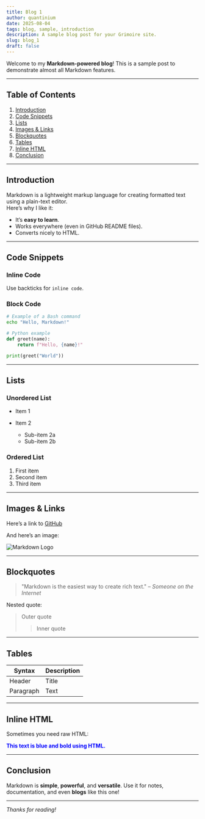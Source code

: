 ```yaml
---
title: Blog 1
author: quantinium
date: 2025-08-04
tags: blog, sample, introduction
description: A sample blog post for your Grimoire site.
slug: blog_1
draft: false
---
```


Welcome to my **Markdown-powered blog**! This is a sample post to demonstrate almost all Markdown features.

---

## Table of Contents
1. [Introduction](#introduction)
2. [Code Snippets](#code-snippets)
3. [Lists](#lists)
4. [Images & Links](#images--links)
5. [Blockquotes](#blockquotes)
6. [Tables](#tables)
7. [Inline HTML](#inline-html)
8. [Conclusion](#conclusion)

---

## Introduction
Markdown is a lightweight markup language for creating formatted text using a plain-text editor.  
Here’s why I like it:
- It’s **easy to learn**.
- Works everywhere (even in GitHub README files).
- Converts nicely to HTML.

---

## Code Snippets
### Inline Code
Use backticks for `inline code`.

### Block Code
```bash
# Example of a Bash command
echo "Hello, Markdown!"
````

```python
# Python example
def greet(name):
    return f"Hello, {name}!"

print(greet("World"))
```

---

## Lists

### Unordered List

* Item 1
* Item 2

  * Sub-item 2a
  * Sub-item 2b

### Ordered List

1. First item
2. Second item
3. Third item

---

## Images & Links

Here’s a link to [GitHub](https://github.com)

And here’s an image:

![Markdown Logo](https://upload.wikimedia.org/wikipedia/commons/4/48/Markdown-mark.svg)

---

## Blockquotes

> "Markdown is the easiest way to create rich text."
> – *Someone on the Internet*

Nested quote:

> Outer quote
>
> > Inner quote

---

## Tables

| Syntax    | Description |
| --------- | ----------- |
| Header    | Title       |
| Paragraph | Text        |

---

## Inline HTML

Sometimes you need raw HTML:

<div style="color:blue; font-weight:bold;">This text is blue and bold using HTML.</div>

---

## Conclusion

Markdown is **simple**, **powerful**, and **versatile**.
Use it for notes, documentation, and even **blogs** like this one!

---

*Thanks for reading!*
